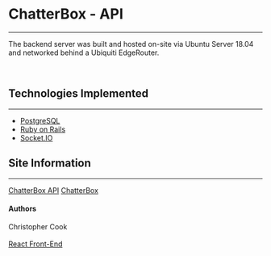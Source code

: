 
<h1>ChatterBox - API</h1>
<hr>
<p>The backend server was built and hosted on-site via Ubuntu Server 18.04 and networked behind a Ubiquiti EdgeRouter.</p>
<br />
<h2>Technologies Implemented</h2>
<hr>
<ul>
  <li><a href="https://www.postgresql.org">PostgreSQL</a></li>
  <li><a href="https://rubyonrails.org">Ruby on Rails</a></li>
  <li><a href="https://socket.io/">Socket.IO</a></li>
</ul>

<h2>Site Information</h2>
<hr>
<a href="http://68.132.86.66:3000/chats">ChatterBox API</a>
<a href="http://68.132.86.66:3001/">ChatterBox</a>

<h4>Authors</h4>
Christopher Cook

<br />
<br />
<a href="https://github.com/christopher-cook/chatterbox">React Front-End</a>
